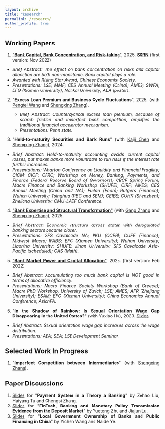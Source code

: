 ```yaml
---
layout: archive
title: "Research"
permalink: /research/
author_profile: true
---
```

<style>
body {
text-align: justify;}
li {
  font-size: 14px;
}
</style>


## Working Papers
1. ["**Bank Capital, Bank Concentration, and Risk-taking**"](https://ivanyyi.github.io/files/JMP_YUYI.pdf), 2025. [**SSRN**](https://papers.ssrn.com/sol3/papers.cfm?abstract_id=4250446) (first version: Nov 2022)
  * *Brief Abstract: The effect on bank concentration on risks and capital allocation are both non-monotonic. Bank capital plays a role.*
  * *Awarded with Rising Star Award, Chinese Economist Society.*
  * *Presentations: LSE; MMF; CES Annual Meeting (China); AMES; SWFA; EFG (Xiamen University); Nankai University; AEA (poster).*

2. "**Excess Loan Premium and Business Cycle Fluctuations**", 2025. (with [Pengfei Wang](https://sites.google.com/view/pengfeiwang/home) and [Shengxing Zhang](https://sites.google.com/site/oo7zsx/home)).
   * *Brief Abstract: Countercyclical excess loan premium, because of search friction and imperfect bank competition, amplifies the traditional financial accelerator mechanism.*
   * *Presentations: Penn state.*


4. "**Held-to-maturity Securities and Bank Runs**" (with [Kaiji Chen](https://sites.google.com/site/chenkaiji/) and [Shengxing Zhang](https://sites.google.com/site/oo7zsx/home)), 2024.
  * *Brief Abstract: Held-to-maturity accounting avoids current capital losses, but makes banks more volunrable to run risks if the interest rate further increases.*
  * *Presentations: Wharton Conference on Liquidity and Financial Fragility; CICM; CICF; CFRC; Workshop on Money, Banking, Payments, and Finance (Federal Reserve Board of Governors); CBCF Spring Forum; Macro Finance and Banking Workshop (SHUFE); CIRF;  AMES;  CES Annual Meeting (China and NA); Fudan (Econ);  Rutgers (Finance); Wuhan University; Tsinghua (PBC and SEM); CEIBS; CUHK (Shenzhen); Zhejiang University; CMU-LAEF Conference.*
 
4. ["**Bank Expertise and Structural Transformation**"](https://papers.ssrn.com/sol3/papers.cfm?abstract_id=5188046) (with [Gang Zhang](https://sites.google.com/view/gang-zhang/home) and [Shengxing Zhang](https://sites.google.com/site/oo7zsx/home)), 2025.
  * *Brief Abstract: Economic structure across states with deregulated banking sectors became closer.*
  * *Presentations: SFS Cavalcade NA; PKU (CCER); CUFE (Finance); Midwest Macro; IFABS; EFG (Xiamen University); Wuhan University; Liaoning University; SHUFE; Jinan University; SFS Cavalcade Asia-Pacific (scheduled); CAS (Math).*

5. ["**Bank Market Power and Capital Allocation**"](https://papers.ssrn.com/sol3/papers.cfm?abstract_id=4046630), 2025. (first version: Feb 2022)
  * *Brief Abstract: Accumulating too much bank capital is NOT good in terms of allocative efficiency.*
  * *Presentations: Macro Finance Society Workshop (Bank of Greece); Macro PhD Workshop, University of Zurich; LSE; AMES; AFR (Zhejiang University); ESAM;  EFG (Xiamen University); China Economics Annual Conference; AsianFA.*



5. "**In the Shadow of Rainbow: Is Sexual Orientation Wage Gap Disappearing in the United States?**" (with Yuxiao Hu), 2023. [Slides](https://www.aeaweb.org/conference/2021/preliminary/powerpoint/Ft4Aehky)
  * *Brief Abstract:  Sexual orientation wage gap increases across the wage distribution.*
  * *Presentations: AEA; SEA; LSE Development Seminar.*




  



## Selected Work In Progress
1. "**Imperfect Competition between Intermediaries**" (with [Shengxing Zhang](https://sites.google.com/site/oo7zsx/home)).


## Paper Discussions
1. [Slides](https://IvanYYi.github.io/files/discussion2.pdf) for "**Payment System in a Theory a Banking**" by Zehao Liu, Haiyang Tu and Chengsi Zhang.
2. [Slides](https://IvanYYi.github.io/files/discussion1.pdf) for "**FinTech, Banking and Monetary Policy Transmission Evidence from the Deposit Market**" by Yueteng Zhu and Jiajun Lu.
3. [Slides](https://IvanYYi.github.io/files/discussion3.pdf) for "**Local Government Ownership of Banks and Public Financing in China**" by Yichen Wang and Naide Ye.






